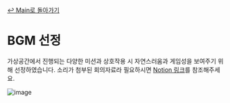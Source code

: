 [↩ Main로 돌아가기](https://lab.ssafy.com/s05-final/S05P31A403)

# BGM 선정

가상공간에서 진행되는 다양한 미션과 상호작용 시 자연스러움과 게임성을 보여주기 위해 선정하였습니다.
소리가 첨부된 회의자료라 필요하시면 [Notion 링크](https://danghyeona.notion.site/BGM-a39f3676822246869d6cd85bae0b974c)를 참조해주세요.

![image](https://user-images.githubusercontent.com/45550607/142367484-e2df8731-236b-4895-bbaf-71f0f6d7f3cd.png)
